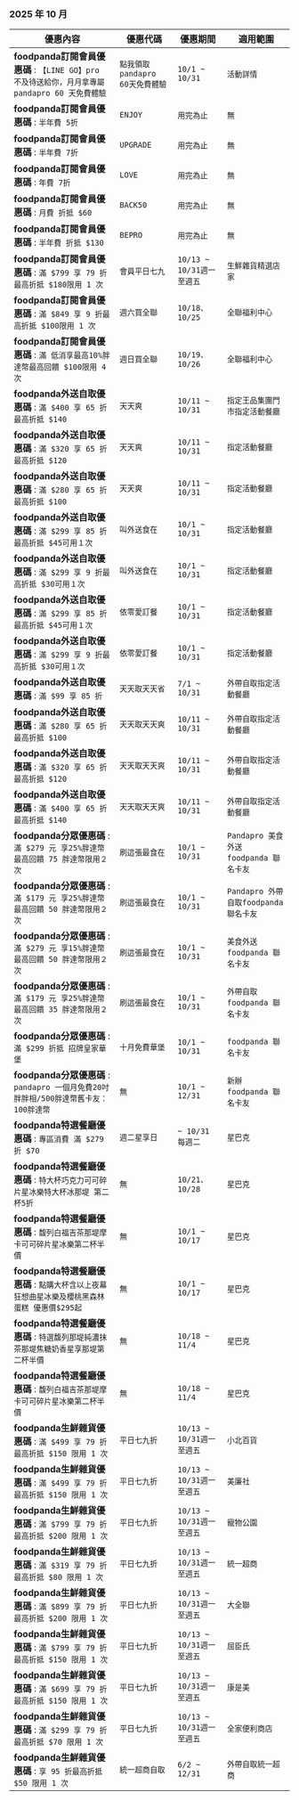 
###  2025 年 10 月
| 優惠內容 | 優惠代碼 | 優惠期間 | 適用範圍 |
| --- | --- | --- | --- |
|**foodpanda訂閱會員優惠碼** : ```【LINE GO】pro 不及待送給你，月月拿專屬 pandapro 60 天免費體驗```|```點我領取pandapro 60天免費體驗```|```10/1 ~ 10/31```|```活動詳情```|
|**foodpanda訂閱會員優惠碼** : ```半年費 5折```|```ENJOY```|```用完為止```|```無```|
|**foodpanda訂閱會員優惠碼** : ```半年費 7折```|```UPGRADE```|```用完為止```|```無```|
|**foodpanda訂閱會員優惠碼** : ```年費 7折```|```LOVE```|```用完為止```|```無```|
|**foodpanda訂閱會員優惠碼** : ```月費 折抵 $60```|```BACK50```|```用完為止```|```無```|
|**foodpanda訂閱會員優惠碼** : ```半年費 折抵 $130```|```BEPRO```|```用完為止```|```無```|
|**foodpanda訂閱會員優惠碼** : ```滿 $799 享 79 折最高折抵 $180限用 1 次```|```會員平日七九```|```10/13 ~ 10/31週一至週五```|```生鮮雜貨精選店家```|
|**foodpanda訂閱會員優惠碼** : ```滿 $849 享 9 折最高折抵 $100限用 1 次```|```週六買全聯```|```10/18、10/25```|```全聯福利中心```|
|**foodpanda訂閱會員優惠碼** : ```滿 低消享最高10%胖達幣最高回饋 $100限用 4 次```|```週日買全聯```|```10/19、10/26```|```全聯福利中心```|
|**foodpanda外送自取優惠碼** : ```滿 $400 享 65 折最高折抵 $140```|```天天爽```|```10/11 ~ 10/31```|```指定王品集團門市指定活動餐廳```|
|**foodpanda外送自取優惠碼** : ```滿 $320 享 65 折最高折抵 $120```|```天天爽```|```10/11 ~ 10/31```|```指定活動餐廳```|
|**foodpanda外送自取優惠碼** : ```滿 $280 享 65 折最高折抵 $100```|```天天爽```|```10/11 ~ 10/31```|```指定活動餐廳```|
|**foodpanda外送自取優惠碼** : ```滿 $299 享 85 折最高折抵 $45可用１次```|```叫外送食在```|```10/1 ~ 10/31```|```指定活動餐廳```|
|**foodpanda外送自取優惠碼** : ```滿 $299 享 9 折最高折抵 $30可用１次```|```叫外送食在```|```10/1 ~ 10/31```|```指定活動餐廳```|
|**foodpanda外送自取優惠碼** : ```滿 $299 享 85 折最高折抵 $45可用１次```|```依零愛訂餐```|```10/1 ~ 10/31```|```指定活動餐廳```|
|**foodpanda外送自取優惠碼** : ```滿 $299 享 9 折最高折抵 $30可用１次```|```依零愛訂餐```|```10/1 ~ 10/31```|```指定活動餐廳```|
|**foodpanda外送自取優惠碼** : ```滿 $99 享 85 折```|```天天取天天省```|```7/1 ~ 10/31```|```外帶自取指定活動餐廳```|
|**foodpanda外送自取優惠碼** : ```滿 $280 享 65 折最高折抵 $100```|```天天取天天爽```|```10/11 ~ 10/31```|```外帶自取指定活動餐廳```|
|**foodpanda外送自取優惠碼** : ```滿 $320 享 65 折最高折抵 $120```|```天天取天天爽```|```10/11 ~ 10/31```|```外帶自取指定活動餐廳```|
|**foodpanda外送自取優惠碼** : ```滿 $400 享 65 折最高折抵 $140```|```天天取天天爽```|```10/11 ~ 10/31```|```外帶自取指定活動餐廳```|
|**foodpanda分眾優惠碼** : ```滿 $279 元 享25%胖達幣最高回饋 75 胖達幣限用２次```|```刷這張最食在```|```10/1 ~ 10/31```|```Pandapro 美食外送 foodpanda 聯名卡友```|
|**foodpanda分眾優惠碼** : ```滿 $179 元 享25%胖達幣最高回饋 50 胖達幣限用２次```|```刷這張最食在```|```10/1 ~ 10/31```|```Pandapro 外帶自取foodpanda 聯名卡友```|
|**foodpanda分眾優惠碼** : ```滿 $279 元 享15%胖達幣最高回饋 50 胖達幣限用２次```|```刷這張最食在```|```10/1 ~ 10/31```|```美食外送 foodpanda 聯名卡友```|
|**foodpanda分眾優惠碼** : ```滿 $179 元 享25%胖達幣最高回饋 35 胖達幣限用２次```|```刷這張最食在```|```10/1 ~ 10/31```|```外帶自取foodpanda 聯名卡友```|
|**foodpanda分眾優惠碼** : ```滿 $299 折抵 招牌皇家華堡```|```十月免費華堡```|```10/1 ~ 10/31```|```foodpanda 聯名卡友```|
|**foodpanda分眾優惠碼** : ```pandapro 一個月免費20吋胖胖相/500胖達幣舊卡友：100胖達幣```|```無```|```10/1 ~ 12/31```|```新辦 foodpanda 聯名卡友```|
|**foodpanda特選餐廳優惠碼** : ```專區消費 滿 $279 折 $70```|```週二星享日```|```~ 10/31 每週二```|```星巴克```|
|**foodpanda特選餐廳優惠碼** : ```特大杯巧克力可可碎片星冰樂特大杯冰那堤 第二杯5折```|```無```|```10/21、10/28```|```星巴克```|
|**foodpanda特選餐廳優惠碼** : ```馥列白福吉茶那堤摩卡可可碎片星冰樂第二杯半價```|```無```|```10/1 ~ 10/17```|```星巴克```|
|**foodpanda特選餐廳優惠碼** : ```點購大杯含以上夜幕狂想曲星冰樂及櫻桃黑森林蛋糕 優惠價$295起```|```無```|```10/1 ~ 10/17```|```星巴克```|
|**foodpanda特選餐廳優惠碼** : ```特選馥列那堤純濃抹茶那堤焦糖奶香星享那堤第二杯半價```|```無```|```10/18 ~ 11/4```|```星巴克```|
|**foodpanda特選餐廳優惠碼** : ```馥列白福吉茶那堤摩卡可可碎片星冰樂第二杯半價```|```無```|```10/18 ~ 11/4```|```星巴克```|
|**foodpanda生鮮雜貨優惠碼** : ```滿 $499 享 79 折最高折抵 $150 限用 1 次```|```平日七九折```|```10/13 ~ 10/31週一至週五```|```小北百貨```|
|**foodpanda生鮮雜貨優惠碼** : ```滿 $499 享 79 折最高折抵 $150 限用 1 次```|```平日七九折```|```10/13 ~ 10/31週一至週五```|```美廉社```|
|**foodpanda生鮮雜貨優惠碼** : ```滿 $799 享 79 折最高折抵 $200 限用 1 次```|```平日七九折```|```10/13 ~ 10/31週一至週五```|```寵物公園```|
|**foodpanda生鮮雜貨優惠碼** : ```滿 $319 享 79 折最高折抵 $80 限用 1 次```|```平日七九折```|```10/13 ~ 10/31週一至週五```|```統一超商```|
|**foodpanda生鮮雜貨優惠碼** : ```滿 $899 享 79 折最高折抵 $200 限用 1 次```|```平日七九折```|```10/13 ~ 10/31週一至週五```|```大全聯```|
|**foodpanda生鮮雜貨優惠碼** : ```滿 $799 享 79 折最高折抵 $150 限用 1 次```|```平日七九折```|```10/13 ~ 10/31週一至週五```|```屈臣氏```|
|**foodpanda生鮮雜貨優惠碼** : ```滿 $699 享 79 折最高折抵 $150 限用 1 次```|```平日七九折```|```10/13 ~ 10/31週一至週五```|```康是美```|
|**foodpanda生鮮雜貨優惠碼** : ```滿 $299 享 79 折最高折抵 $70 限用 1 次```|```平日七九折```|```10/13 ~ 10/31週一至週五```|```全家便利商店```|
|**foodpanda生鮮雜貨優惠碼** : ```享 95 折最高折抵 $50 限用 1 次```|```統一超商自取```|```6/2 ~ 12/31```|```外帶自取統一超商```|
